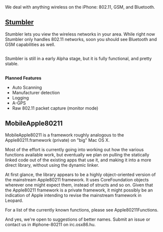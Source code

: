 We deal with anything wireless on the iPhone: 802.11, GSM, and Bluetooth.

## [Stumbler](Stumbler.md) ##
Stumbler lets you view the wireless networks in your area. While right now Stumbler only handles 802.11 networks, soon you should see Bluetooth and GSM capabilities as well.
##  ##
Stumbler is still in a early Alpha stage, but it is fully functional, and pretty stable.
##  ##
**Planned Features**
  * Auto Scanning
  * Manufacturer detection
  * Logging
  * A-GPS
  * Raw 802.11 packet capture (monitor mode)

## MobileApple80211 ##

MobileApple80211 is a framework roughly analogous to the Apple80211.framework (private) on "big" Mac OS X.

Most of the effort is currently going into working out how the various functions available work, but eventually we plan on pulling the statically linked code out of the existing apps that use it, and making it into a more direct library, without using the dynamic linker.

At first glance, the library appears to be a highly object-oriented version of the mainstream Apple80211 framework. It uses CoreFoundation objects wherever one might expect them, instead of structs and so on. Given that the Apple80211 framework is a private framework, it might possibly be an indication of Apple intending to revise the mainstream framework in Leopard.

For a list of the currently known functions, please see Apple80211Functions.

And yes, we're open to suggestions of better names. Submit an issue or contact us in #iphone-80211 on irc.osx86.hu.